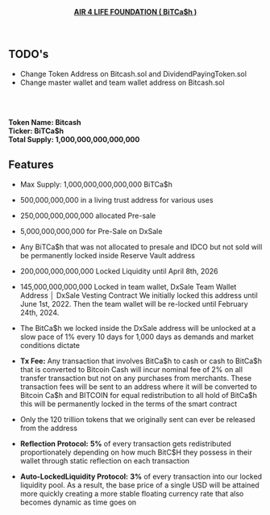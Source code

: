 <center><b><u> AIR 4 LIFE FOUNDATION ( BiTCa$h ) </u></b></center>

</br>
</br>

## TODO's

- Change Token Address on Bitcash.sol and DividendPayingToken.sol
- Change master wallet and team wallet address on Bitcash.sol

</br>
</br>

**Token Name: Bitcash** </br>
**Ticker: BiTCa\$h** </br>
**Total Supply: 1,000,000,000,000,000** </br>

## Features

- Max Supply: 1,000,000,000,000,000 BiTCa\$h

- 500,000,000,000 in a living trust address for various uses

- 250,000,000,000,000 allocated Pre-sale

- 5,000,000,000,000 for Pre-Sale on DxSale

- Any BiTCa$h that was not allocated to presale and IDCO but not sold will be permanently locked inside Reserve Vault address

- 200,000,000,000,000 Locked Liquidity until April 8th, 2026

- 145,000,000,000,000 Locked in team wallet, DxSale Team Wallet Address │ DxSale Vesting Contract We initially locked this address until June 1st, 2022. Then the team wallet will be re-locked until February 24th, 2024.

- The BitCa\$h we locked inside the DxSale address will be unlocked at a slow pace of 1% every 10 days for 1,000 days as demands and market conditions dictate

- **Tx Fee:** Any transaction that involves BitCa\$h to cash or cash to BitCa\$h that is converted to Bitcoin Cash will incur nominal fee of 2% on all transfer transaction but not on any purchases from merchants. These transaction fees will be sent to an address where it will be converted to Bitcoin Ca\$h and BITCOIN for equal redistribution to all hold of BitCa\$h this will be permanently locked in the terms of the smart contract

- Only the 120 trillion tokens that we originally sent can ever be released from the address

- **Reflection Protocol:** **5%** of every transaction gets redistributed proportionately depending on how much BitC\$H they possess in their wallet through static reflection on each transaction

- **Auto-LockedLiquidity Protocol:** **3%** of every transaction into our locked liquidity pool. As a result, the base price of a single USD will be attained more quickly creating a more stable floating currency rate that also becomes dynamic as time goes on
